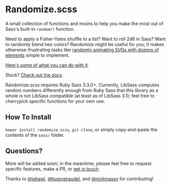 # Randomize.scss

A small collection of functions and mixins to help you make the most out of Sass's built-in `random()` function.

Need to apply a Fisher-Yates shuffle to a list? Want to roll 2d6 in Sass? Want to randomly blend two colors? Randomize might be useful for you; it makes otherwise-frustrating tasks like [randomly animating SVGs with dozens of elements](http://codepen.io/mknadler/pen/EaWeeo) simple to implement.

[Here's some of what you can do with it](http://codepen.io/mknadler/full/LEyxxG/).

Stuck? [Check out the docs](http://mknadler.github.io/randomize.scss/).

Randomize.scss requires Ruby Sass 3.3.0+.
Currently, LibSass computes random numbers differently enough from Ruby Sass that this library as a whole is not LibSass compatible (at least as of LibSass 3.1); feel free to cherrypick specific functions for your own use.

## How To Install

`bower install randomize.scss`, `git clone`, or simply copy-and-paste the contents of the `sass/` folder.

## Questions?

More will be added soon; in the meantime, please feel free to request specific features, make a PR, or [get in touch](https://twitter.com/antimytheme).

Thanks to [@jshawl](http://github.com/jshawl), [@hugogiraudel](http://github.com/hugogiraudel), and [@nickmasso](http://github.com/nickmasso) for contributing!
